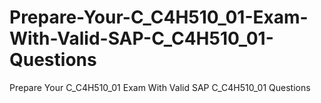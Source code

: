# Prepare-Your-C_C4H510_01-Exam-With-Valid-SAP-C_C4H510_01-Questions
Prepare Your C_C4H510_01 Exam With Valid SAP C_C4H510_01 Questions

